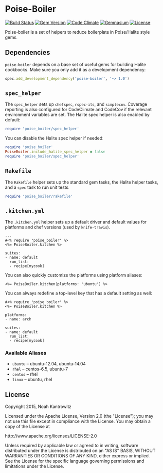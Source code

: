 # Poise-Boiler

[![Build Status](https://img.shields.io/travis/poise/poise-boiler.svg)](https://travis-ci.org/poise/poise-boiler)
[![Gem Version](https://img.shields.io/gem/v/poise-boiler.svg)](https://rubygems.org/gems/poise-boiler)
[![Code Climate](https://img.shields.io/codeclimate/github/poise/poise-boiler.svg)](https://codeclimate.com/github/poise/poise-boiler)
[![Gemnasium](https://img.shields.io/gemnasium/poise/poise-boiler.svg)](https://gemnasium.com/poise/poise-boiler)
[![License](https://img.shields.io/badge/license-Apache_2-blue.svg)](https://www.apache.org/licenses/LICENSE-2.0)

Poise-boiler is a set of helpers to reduce boilerplate in Poise/Halite style
gems.

## Dependencies

`poise-boiler` depends on a base set of useful gems for building Halite cookbooks.
Make sure you only add it as a development dependency:

```ruby
spec.add_development_dependency('poise-boiler', '~> 1.0')
```

## `spec_helper`

The `spec_helper` sets up `chefspec`, `rspec-its`, and `simplecov`. Coverage
reporting is also configured for CodeClimate and CodeCov if the relevant
environment variables are set. The Halite spec helper is also enabled by
default:

```ruby
require 'poise_boiler/spec_helper'
```

You can disable the Halite spec helper if needed:

```ruby
require 'poise_boiler'
PoiseBoiler.include_halite_spec_helper = false
require 'poise_boiler/spec_helper'
```

## `Rakefile`

The `Rakefile` helper sets up the standard gem tasks, the Halite helper tasks,
and a `spec` task to run unit tests.

```ruby
require 'poise_boiler/rakefile'
```

## `.kitchen.yml`

The `.kitchen.yml` helper sets up a default driver and default values for
platforms and chef versions (used by `knife-travis`).

```
---
#<% require 'poise_boiler' %>
<%= PoiseBoiler.kitchen %>

suites:
- name: default
  run_list:
  - recipe[mycook]
```

You can also quickly customize the platforms using platform aliases:

```
<%= PoiseBoiler.kitchen(platforms: 'ubuntu') %>
```

You can always redefine a top-level key that has a default setting as well:

```
#<% require 'poise_boiler' %>
<%= PoiseBoiler.kitchen %>

platforms:
- name: arch

suites:
- name: default
  run_list:
  - recipe[mycook]
```

### Available Aliases

* `ubuntu` – ubuntu-12.04, ubuntu-14.04
* `rhel` – centos-6.5, ubuntu-7
* `centos` – rhel
* `linux` – ubuntu, rhel

## License

Copyright 2015, Noah Kantrowitz

Licensed under the Apache License, Version 2.0 (the "License");
you may not use this file except in compliance with the License.
You may obtain a copy of the License at

http://www.apache.org/licenses/LICENSE-2.0

Unless required by applicable law or agreed to in writing, software
distributed under the License is distributed on an "AS IS" BASIS,
WITHOUT WARRANTIES OR CONDITIONS OF ANY KIND, either express or implied.
See the License for the specific language governing permissions and
limitations under the License.
